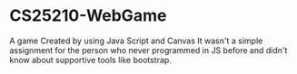 # CS25210-WebGame
A game Created by using Java Script and Canvas
It wasn't a simple assignment for the person who never programmed in JS before and didn't know about supportive tools like bootstrap.
